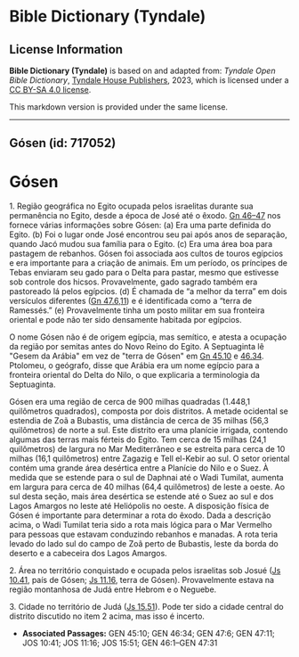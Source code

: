 # Bible Dictionary (Tyndale)

## License Information

**Bible Dictionary (Tyndale)** is based on and adapted from: _Tyndale Open Bible Dictionary_, [Tyndale House Publishers](https://tyndaleopenresources.com/), 2023, which is licensed under a [CC BY-SA 4.0 license](https://creativecommons.org/licenses/by-sa/4.0/legalcode.en).

This markdown version is provided under the same license.



--------------------------------

## Gósen (id: 717052)

Gósen
=====

1\. Região geográfica no Egito ocupada pelos israelitas durante sua permanência no Egito, desde a época de José até o êxodo. [Gn 46–47](https://ref.ly/Gen46:1-Gen47:31) nos fornece várias informações sobre Gósen: (a) Era uma parte definida do Egito. (b) Foi o lugar onde José encontrou seu pai após anos de separação, quando Jacó mudou sua família para o Egito. (c) Era uma área boa para pastagem de rebanhos. Gósen foi associada aos cultos de touros egípcios e era importante para a criação de animais. Em um período, os príncipes de Tebas enviaram seu gado para o Delta para pastar, mesmo que estivesse sob controle dos hicsos. Provavelmente, gado sagrado também era pastoreado lá pelos egípcios. (d) É chamada de “a melhor da terra” em dois versículos diferentes ([Gn 47\.6,11](https://ref.ly/Gen47:6,Gen47:11)) e é identificada como a “terra de Ramessés.” (e) Provavelmente tinha um posto militar em sua fronteira oriental e pode não ter sido densamente habitada por egípcios.

O nome Gósen não é de origem egípcia, mas semítico, e atesta a ocupação da região por semitas antes do Novo Reino do Egito. A Septuaginta lê "Gesem da Arábia" em vez de "terra de Gósen" em [Gn 45\.10](https://ref.ly/Gen45:10) e [46\.34](https://ref.ly/Gen46:34). Ptolomeu, o geógrafo, disse que Arábia era um nome egípcio para a fronteira oriental do Delta do Nilo, o que explicaria a terminologia da Septuaginta.

Gósen era uma região de cerca de 900 milhas quadradas (1\.448,1 quilômetros quadrados), composta por dois distritos. A metade ocidental se estendia de Zoã a Bubastis, uma distância de cerca de 35 milhas (56,3 quilômetros) de norte a sul. Este distrito era uma planície irrigada, contendo algumas das terras mais férteis do Egito. Tem cerca de 15 milhas (24,1 quilômetros) de largura no Mar Mediterrâneo e se estreita para cerca de 10 milhas (16,1 quilômetros) entre Zagazig e Tell el\-Kebir ao sul. O setor oriental contém uma grande área desértica entre a Planície do Nilo e o Suez. À medida que se estende para o sul de Daphnai até o Wadi Tumilat, aumenta em largura para cerca de 40 milhas (64,4 quilômetros) de leste a oeste. Ao sul desta seção, mais área desértica se estende até o Suez ao sul e dos Lagos Amargos no leste até Heliópolis no oeste. A disposição física de Gósen é importante para determinar a rota do êxodo. Dada a descrição acima, o Wadi Tumilat teria sido a rota mais lógica para o Mar Vermelho para pessoas que estavam conduzindo rebanhos e manadas. A rota teria levado do lado sul do campo de Zoã perto de Bubastis, leste da borda do deserto e a cabeceira dos Lagos Amargos.

2\. Área no território conquistado e ocupada pelos israelitas sob Josué ([Js 10\.41](https://ref.ly/Josh10:41), país de Gósen; [Js 11\.16](https://ref.ly/Josh11:16), terra de Gósen). Provavelmente estava na região montanhosa de Judá entre Hebrom e o Neguebe.

3\. Cidade no território de Judá ([Js 15\.51](https://ref.ly/Josh15:51)). Pode ter sido a cidade central do distrito discutido no item 2 acima, mas isso é incerto.

* **Associated Passages:** GEN 45:10; GEN 46:34; GEN 47:6; GEN 47:11; JOS 10:41; JOS 11:16; JOS 15:51; GEN 46:1–GEN 47:31

